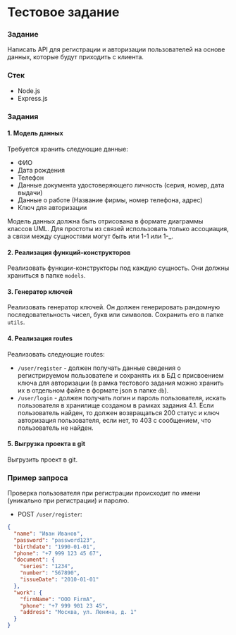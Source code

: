 # Тестовое задание

### Задание

Написать API для регистрации и авторизации пользователей на основе данных, которые будут приходить с клиента.

### Стек

- Node.js
- Express.js

### Задания

#### 1. Модель данных

Требуется хранить следующие данные:

- ФИО
- Дата рождения
- Телефон
- Данные документа удостоверяющего личность (серия, номер, дата выдачи)
- Данные о работе (Название фирмы, номер телефона, адрес)
- Ключ для авторизации

Модель данных должна быть отрисована в формате диаграммы классов UML. Для простоты из связей использовать только ассоциация, а связи между сущностями могут быть или 1-1 или 1-\_.

#### 2. Реализация функций-конструкторов

Реализовать функции-конструкторы под каждую сущность. Они должны храниться в папке `models`.

#### 3. Генератор ключей

Реализовать генератор ключей. Он должен генерировать рандомную последовательность чисел, букв или символов. Сохранить его в папке `utils`.

#### 4. Реализация routes

Реализовать следующие routes:

- `/user/register` - должен получать данные сведения о регистрируемом пользователе и сохранять их в БД с присвоением ключа для авторизации (в рамка тестового задания можно хранить их в отдельном файле в формате json в папке `db`).
- `/user/login` - должен получать логин и пароль пользователя, искать пользователя в хранилище созданом в рамках задания 4.1. Если пользователь найден, то должен возвращаться 200 статус и ключ авторизация пользователя, если нет, то 403 с сообщением, что пользователь не найден.

#### 5. Выгрузка проекта в git

Выгрузить проект в git.

### Пример запроса

Проверка пользователя при регистрации происходит по
имени (уникально при регистрации) и паролю.

- POST `/user/register`:

```json
{
  "name": "Иван Иванов",
  "password": "password123",
  "birthdate": "1990-01-01",
  "phone": "+7 999 123 45 67",
  "document": {
    "series": "1234",
    "number": "567890",
    "issueDate": "2010-01-01"
  },
  "work": {
    "firmName": "ООО FirmA",
    "phone": "+7 999 901 23 45",
    "address": "Москва, ул. Ленина, д. 1"
  }
}
```
